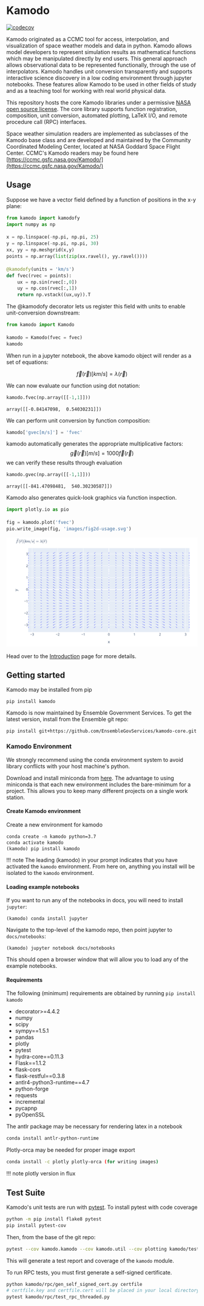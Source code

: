 # Kamodo

[![codecov](https://codecov.io/gh/asherp/Kamodo/branch/master/graph/badge.svg?token=W1B3L19REF)](https://codecov.io/gh/asherp/Kamodo)

Kamodo originated as a CCMC tool for access, interpolation, and visualization of space weather models and data in python.
Kamodo allows model developers to represent simulation results as mathematical functions which may be manipulated directly by end users.
This general approach allows observational data to be represented functionally, through the use of interpolators.
Kamodo handles unit conversion transparently and supports interactive science discovery in a low coding environment through jupyter notebooks.
These features allow Kamodo to be used in other fields of study and as a teaching tool for working with real world physical data.


This repository hosts the core Kamodo libraries under a permissive [NASA open source license](https://github.com/EnsembleGovServices/kamodo-core/blob/master/LICENSE).
The core library supports function registration, composition, unit conversion, automated plotting, LaTeX I/O, and remote procedure call (RPC) interfaces.

Space weather simulation readers are implemented as subclasses of the Kamodo base class and are developed and maintained by the Community Coordinated Modeling Center, located at NASA Goddard Space Flight Center. CCMC's Kamodo readers may be found here [https://ccmc.gsfc.nasa.gov/Kamodo/](https://ccmc.gsfc.nasa.gov/Kamodo/)


## Usage
Suppose we have a vector field defined by a function of positions in the x-y plane:

```python
from kamodo import kamodofy
import numpy as np

x = np.linspace(-np.pi, np.pi, 25)
y = np.linspace(-np.pi, np.pi, 30)
xx, yy = np.meshgrid(x,y)
points = np.array(list(zip(xx.ravel(), yy.ravel())))

@kamodofy(units = 'km/s')
def fvec(rvec = points):
    ux = np.sin(rvec[:,0])
    uy = np.cos(rvec[:,1])
    return np.vstack((ux,uy)).T
```

The @kamodofy decorator lets us register this field with units to enable unit-conversion downstream:
```python
from kamodo import Kamodo

kamodo = Kamodo(fvec = fvec)
kamodo
```
When run in a jupyter notebook, the above kamodo object will render as a set of equations:

$$\vec{f}{\left (\vec{r} \right )} [km/s] = \lambda{\left (\vec{r} \right )}$$

We can now evaluate our function using dot notation:

```python
kamodo.fvec(np.array([[-1,1]]))
```
```console
array([[-0.84147098,  0.54030231]])
```
We can perform unit conversion by function composition:
```python
kamodo['gvec[m/s]'] = 'fvec'
```
kamodo automatically generates the appropriate multiplicative factors:
$$\vec{g}{\left (\vec{r} \right )} [m/s] = 1000 \vec{f}{\left (\vec{r} \right )}$$
we can verify these results through evaluation

```python
kamodo.gvec(np.array([[-1,1]]))
```
```console
array([[-841.47098481,  540.30230587]])
```
Kamodo also generates quick-look graphics via function inspection.
```python
import plotly.io as pio

fig = kamodo.plot('fvec')
pio.write_image(fig, 'images/fig2d-usage.svg')
```
![usage](https://raw.githubusercontent.com/EnsembleGovServices/kamodo-core/joss/docs/notebooks/images/fig2d-usage.svg)

Head over to the [Introduction](notebooks/Kamodo.ipynb) page for more details.


## Getting started

Kamodo may be installed from pip

```console
pip install kamodo
```

Kamodo is now maintained by Ensemble Government Services. To get the latest version, install from the Ensemble git repo:

```console
pip install git+https://github.com/EnsembleGovServices/kamodo-core.git
```

### Kamodo Environment

We strongly recommend using the conda environment system to avoid library conflicts with your host machine's python.

Download and install miniconda from [here](https://conda.io/miniconda.html). The advantage to using miniconda is that each new environment includes the bare-minimum for a project. This allows you to keep many different projects on a single work station.

#### Create Kamodo environment

Create a new environment for kamodo

```console
conda create -n kamodo python=3.7
conda activate kamodo
(kamodo) pip install kamodo
```
!!! note
    The leading (kamodo) in your prompt indicates that you have activated the `kamodo` environment.
    From here on, anything you install will be isolated to the `kamodo` environment.

#### Loading example notebooks

If you want to run any of the notebooks in docs, you will need to install `jupyter`:

```console
(kamodo) conda install jupyter
```

Navigate to the top-level of the kamodo repo, then point jupyter to `docs/notebooks`:

    (kamodo) jupyter notebook docs/notebooks

This should open a browser window that will allow you to load any of the example notebooks.

#### Requirements

The following (minimum) requirements are obtained by running `pip install kamodo`

* decorator>=4.4.2
* numpy
* scipy
* sympy==1.5.1
* pandas
* plotly
* pytest
* hydra-core==0.11.3
* Flask==1.1.2
* flask-cors
* flask-restful==0.3.8
* antlr4-python3-runtime==4.7
* python-forge
* requests
* incremental
* pycapnp
* pyOpenSSL


The antlr package may be necessary for rendering latex in a notebook

```sh
conda install antlr-python-runtime
```

Plotly-orca may be needed for proper image export

```sh
conda install -c plotly plotly-orca (for writing images)
```

!!! note
    plotly version in flux


## Test Suite

Kamodo's unit tests are run with [pytest](https://docs.pytest.org/en/7.0.x/). To install pytest with code coverage

```sh
python -m pip install flake8 pytest
pip install pytest-cov
```

Then, from the base of the git repo:

```sh
pytest --cov kamodo.kamodo --cov kamodo.util --cov plotting kamodo/test_plotting.py kamodo/test_kamodo.py kamodo/test_utils.py
```

This will generate a test report and coverage of the `kamodo` module.

To run RPC tests, you must first generate a self-signed certificate.

```sh
python kamodo/rpc/gen_self_signed_cert.py certfile
# certfile.key and certfile.cert will be placed in your local directory
pytest kamodo/rpc/test_rpc_threaded.py
```

